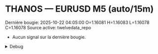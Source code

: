 # THANOS — EURUSD M5 (auto/15m)
Dernière bougie: 2025-10-22 04:05:00  O=1.16081  H=1.16083  L=1.16078  C=1.16078
Source active: twelvedata_repo

- Aucun signal sur la dernière bougie.

<details><summary>Debug</summary>

- TD_API_KEY manquant.

</details>